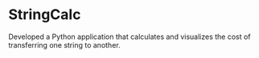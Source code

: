 # StringCalc
Developed a Python application that calculates and visualizes the cost of transferring one string to another.
